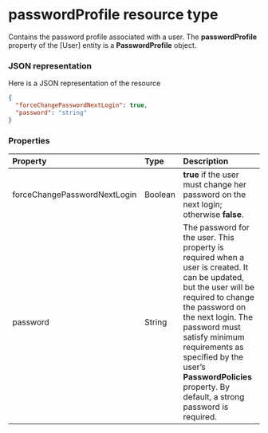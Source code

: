 # passwordProfile resource type

Contains the password profile associated with a user. The **passwordProfile** property of the [User] entity is a **PasswordProfile** object.


### JSON representation

Here is a JSON representation of the resource

<!-- {
  "blockType": "resource",
  "optionalProperties": [

  ],
  "@odata.type": "microsoft.graph.passwordprofile"
}-->

```json
{
  "forceChangePasswordNextLogin": true,
  "password": "string"
}

```
### Properties
| Property	   | Type	|Description|
|:---------------|:--------|:----------|
|forceChangePasswordNextLogin|Boolean|                **true** if the user must change her password on the next login; otherwise **false**.            |
|password|String|The password for the user. This property is required when a user is created. It can be updated, but the user will be required to change the password on the next login.             The password must satisfy minimum requirements as specified by the user’s **PasswordPolicies** property. By default, a strong password is required.|

<!-- uuid: 8fcb5dbc-d5aa-4681-8e31-b001d5168d79
2015-10-25 14:57:30 UTC -->
<!-- {
  "type": "#page.annotation",
  "description": "passwordProfile resource",
  "keywords": "",
  "section": "documentation",
  "tocPath": ""
}-->
